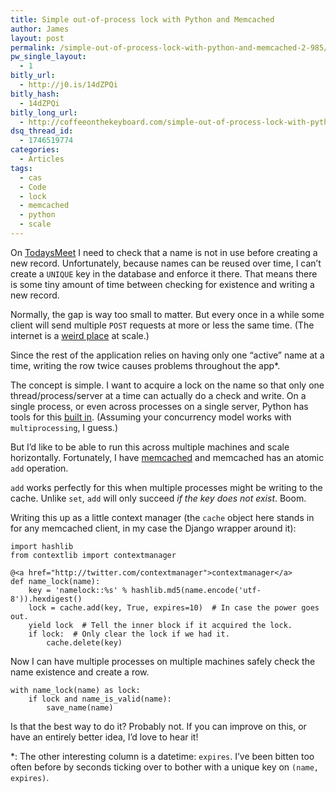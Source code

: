 ```yaml
---
title: Simple out-of-process lock with Python and Memcached
author: James
layout: post
permalink: /simple-out-of-process-lock-with-python-and-memcached-2-985/
pw_single_layout:
  - 1
bitly_url:
  - http://j0.is/14dZPQi
bitly_hash:
  - 14dZPQi
bitly_long_url:
  - http://coffeeonthekeyboard.com/simple-out-of-process-lock-with-python-and-memcached-2-985/
dsq_thread_id:
  - 1746519774
categories:
  - Articles
tags:
  - cas
  - Code
  - lock
  - memcached
  - python
  - scale
---
```

On [TodaysMeet][1] I need to check that a name is not in use before creating a new record. Unfortunately, because names can be reused over time, I can&#8217;t create a `UNIQUE` key in the database and enforce it there. That means there is some tiny amount of time between checking for existence and writing a new record.

Normally, the gap is way too small to matter. But every once in a while some client will send multiple `POST` requests at more or less the same time. (The internet is a [weird place][2] at scale.)

Since the rest of the application relies on having only one &#8220;active&#8221; name at a time, writing the row twice causes problems throughout the app*.

The concept is simple. I want to acquire a lock on the name so that only one thread/process/server at a time can actually do a check and write. On a single process, or even across processes on a single server, Python has tools for this [built in][3]. (Assuming your concurrency model works with `multiprocessing`, I guess.)

But I&#8217;d like to be able to run this across multiple machines and scale horizontally. Fortunately, I have [memcached][4] and memcached has an atomic `add` operation.

`add` works perfectly for this when multiple processes might be writing to the cache. Unlike `set`, `add` will only succeed *if the key does not exist*. Boom.

Writing this up as a little context manager (the `cache` object here stands in for any memcached client, in my case the Django wrapper around it):

    import hashlib
    from contextlib import contextmanager
    
    @<a href="http://twitter.com/contextmanager">contextmanager</a>
    def name_lock(name):
        key = 'namelock::%s' % hashlib.md5(name.encode('utf-8')).hexdigest()
        lock = cache.add(key, True, expires=10)  # In case the power goes out.
        yield lock  # Tell the inner block if it acquired the lock.
        if lock:  # Only clear the lock if we had it.
            cache.delete(key)
    

Now I can have multiple processes on multiple machines safely check the name existence and create a row.

    with name_lock(name) as lock:
        if lock and name_is_valid(name):
            save_name(name)
    

Is that the best way to do it? Probably not. If you can improve on this, or have an entirely better idea, I&#8217;d love to hear it!

*: The other interesting column is a datetime: `expires`. I&#8217;ve been bitten too often before by seconds ticking over to bother with a unique key on `(name, expires)`.

 [1]: https://todaysmeet.com/
 [2]: http://coffeeonthekeyboard.com/our-daily-errors-941/
 [3]: http://docs.python.org/2/library/multiprocessing.html#synchronization-between-processes
 [4]: http://memcached.org/